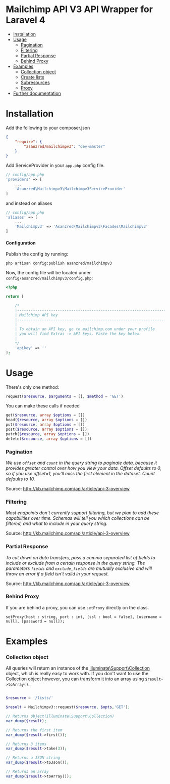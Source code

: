 # Mailchimp API V3 API Wrapper for Laravel 4


* [Installation](#installation)
* [Usage](#usage)
    * [Pagination](#pagination)
    * [Filtering](#filtering)
    * [Partial Response](#partial-response)
    * [Behind Proxy](#behind-proxy)
* [Examples](#examples)
    * [Collection object](#collection-object)
    * [Create lists](#create-lists)
    * [Subresources](#subresources)
    * [Proxy](#proxy)
* [Further documentation](#further-documentation)


# Installation
Add the following to your composer.json

```json
{
    "require": {
        "asanzred/mailchimpv3": "dev-master"
    }
}
```

Add ServiceProvider in your `app.php` config file.

```php
// config/app.php
'providers' => [
    ...
    'Asanzred\Mailchimpv3\Mailchimpv3ServiceProvider'
]
```

and instead on aliases

```php
// config/app.php
'aliases' => [
    ...
    'Mailchimpv3' => 'Asanzred\Mailchimpv3\Facades\Mailchimpv3'
]
```

#### Configuration
Publish the config by running:

    php artisan config:publish asanzred/mailchimpv3

Now, the config file will be located under `config/asanzred/mailchimpv3/config.php`:

```php
<?php

return [

    /*
    |--------------------------------------------------------------------------
    | Mailchimp API key
    |--------------------------------------------------------------------------
    |
    | To obtain an API key, go to mailchimp.com under your profile
    | you will find Extras -> API keys. Paste the key below.
    |
    */
    'apikey' => ''
];
```

# Usage
There's only one method:

```php
request($resource, $arguments = [], $method = 'GET') 
```

You can make these calls if needed

```php
get($resource, array $options = [])
head($resource, array $options = [])
put($resource, array $options = [])
post($resource, array $options = [])
patch($resource, array $options = [])
delete($resource, array $options = [])
```

### Pagination
_We use `offset` and `count` in the query string to paginate data, because it provides greater control over how you view your data. Offset defaults to 0, so if you use offset=1, you'll miss the first element in the dataset. Count defaults to 10._

Source: http://kb.mailchimp.com/api/article/api-3-overview

### Filtering
_Most endpoints don't currently support filtering, but we plan to add these capabilities over time. Schemas will tell you which collections can be filtered, and what to include in your query string._

Source: http://kb.mailchimp.com/api/article/api-3-overview

### Partial Response
_To cut down on data transfers, pass a comma separated list of fields to include or exclude from a certain response in the query string. The parameters `fields` and `exclude_fields` are mutually exclusive and will throw an error if a field isn't valid in your request._

Source: http://kb.mailchimp.com/api/article/api-3-overview

### Behind Proxy
If you are behind a proxy, you can use `setProxy` directly on the class. 

`setProxy(host : string, port : int, [ssl : bool = false], [username = null], [password = null]);`


# Examples

### Collection object
All queries will return an instance of the [Illuminate\Support\Collection](http://laravel.com/api/master/Illuminate/Support/Collection.html) object, which is really easy to work with. If you don't want to use the Collection object however, you can transform it into an array using `$result->toArray()`.

```php

$resource = '/lists/'

$result = Mailchimpv3::request($resource, $opts,'GET');

// Returns object(Illuminate\Support\Collection)
var_dump($result);

// Returns the first item
var_dump($result->first());

// Returns 3 items
var_dump($result->take(3));

// Returns a JSON string
var_dump($result->toJson());

// Returns an array
var_dump($result->toArray());
```
